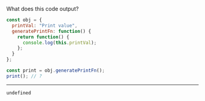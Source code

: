 What does this code output?

```js
const obj = {
  printVal: "Print value",
  generatePrintFn: function() {
    return function() {
      console.log(this.printVal);
    };
  }
};

const print = obj.generatePrintFn();
print(); // ?
```

---

`undefined`
